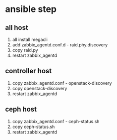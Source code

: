 # ansible step

## all host 

1. all install megacli
2. add zabbix_agentd.conf.d - raid.phy.discovery
3. copy raid.py
4. restart zabbix_agentd

## controller host

1. copy zabbix_agentd.conf - openstack-discovery
2. copy openstack-discovery
3. restart zabbix_agentd

## ceph host

1. copy zabbix_agentd.conf - ceph-status.sh
2. copy ceph-status.sh
3. restart zabbix_agentd
